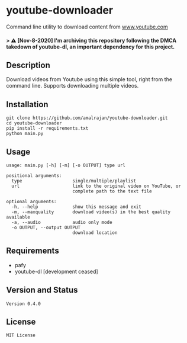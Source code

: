 # youtube-downloader
Command line utility to download content from www.youtube.com

#### > :warning: [Nov-8-2020] I'm archiving this repository following the DMCA takedown of youtube-dl, an important dependency for this project.
 
## Description
Download videos from Youtube using this simple tool, right from the command line. Supports downloading multiple videos.

## Installation
```
git clone https://github.com/amalrajan/youtube-downloader.git
cd youtube-downloader
pip install -r requirements.txt
python main.py
```

## Usage
```
usage: main.py [-h] [-m] [-o OUTPUT] type url

positional arguments:
  type                   single/multiple/playlist
  url                    link to the original video on YouTube, or 
                         complete path to the text file

optional arguments:
  -h, --help             show this message and exit
  -m, --maxquality       download video(s) in the best quality available
  -a, --audio            audio only mode
  -o OUTPUT, --output OUTPUT
                         download location
```

## Requirements
* pafy
* youtube-dl [development ceased]

## Version and Status
`Version 0.4.0`

## License
`MIT License`

